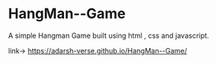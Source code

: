 # HangMan--Game
A simple Hangman Game built using html , css and javascript.

link-> https://adarsh-verse.github.io/HangMan--Game/